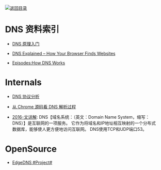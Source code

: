 [![返回目录](https://parg.co/UGo)](https://parg.co/b4z) 

# DNS 资料索引

* [DNS 原理入门](http://www.ruanyifeng.com/blog/2016/06/dns.html)

* [DNS Explained – How Your Browser Finds Websites](https://scotch.io/tutorials/dns-explained-how-your-browser-finds-websites)

* [Episodes:How DNS Works](https://howdns.works/episodes/)

# Internals

* [DNS 协议分析](http://blog.cyeam.com/network/2015/01/29/dns)

- [从 Chrome 源码看 DNS 解析过程](https://mp.weixin.qq.com/s/K7rdF82yi-yGk5-aN9Se8A)

- [2016-文详解](https://parg.co/U8z): DNS【域名系统：（英文：Domain Name System，缩写：DNS）】是互联网的一项服务。 它作为将域名和IP地址相互映射的一个分布式数据库，能够使人更方便地访问互联网。 DNS使用TCP和UDP端口53。

# OpenSource

- [EdgeDNS #Project#](https://github.com/jedisct1/edgedns)
